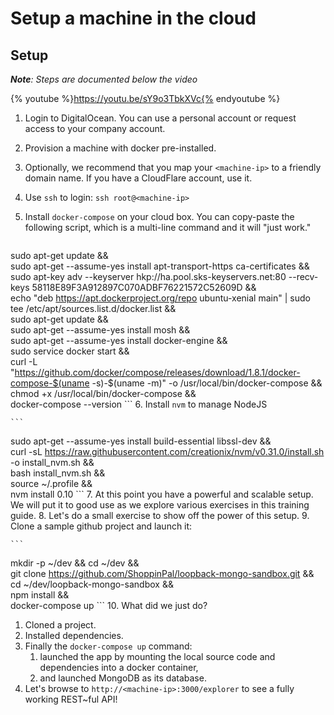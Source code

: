 # Setup a machine in the cloud

## Setup

_**Note**: Steps are documented below the video_

{% youtube %}https://youtu.be/sY9o3TbkXVc{% endyoutube %}

1. Login to DigitalOcean. You can use a personal account or request access to your company account.
2. Provision a machine with docker pre-installed.
3. Optionally, we recommend that you map your `<machine-ip>` to a friendly domain name. If you have a CloudFlare account, use it.
4. Use `ssh` to login: `ssh root@<machine-ip>`
5. Install `docker-compose` on your cloud box. You can copy-paste the following script, which is a multi-line command and it will "just work."

    ```
sudo apt-get update && \
sudo apt-get --assume-yes install apt-transport-https ca-certificates && \
sudo apt-key adv --keyserver hkp://ha.pool.sks-keyservers.net:80 --recv-keys 58118E89F3A912897C070ADBF76221572C52609D  && \
echo "deb https://apt.dockerproject.org/repo ubuntu-xenial main" | sudo tee /etc/apt/sources.list.d/docker.list && \
sudo apt-get update && \
sudo apt-get --assume-yes install mosh && \
sudo apt-get --assume-yes install docker-engine && \
sudo service docker start && \
curl -L "https://github.com/docker/compose/releases/download/1.8.1/docker-compose-$(uname -s)-$(uname -m)" -o /usr/local/bin/docker-compose && \
chmod +x /usr/local/bin/docker-compose && \
docker-compose --version
    ```
6. Install `nvm` to manage NodeJS

    ```
sudo apt-get --assume-yes install build-essential libssl-dev && \
curl -sL https://raw.githubusercontent.com/creationix/nvm/v0.31.0/install.sh -o install_nvm.sh && \
bash install_nvm.sh && \
source ~/.profile && \
nvm install 0.10
    ```
7. At this point you have a powerful and scalable setup. We will put it to good use as we explore various exercises in this training guide.
8. Let's do a small exercise to show off the power of this setup.
9. Clone a sample github project and launch it:

    ```
mkdir -p ~/dev && cd ~/dev && \
git clone https://github.com/ShoppinPal/loopback-mongo-sandbox.git && \
cd ~/dev/loopback-mongo-sandbox && \
npm install && \
docker-compose up
    ```
10. What did we just do?
  1. Cloned a project.
  1. Installed dependencies.
  1. Finally the `docker-compose up` command:
      1. launched the app by mounting the local source code and dependencies into a docker container,
      2. and launched MongoDB as its database.
11. Let's browse to `http://<machine-ip>:3000/explorer` to see a fully working REST~ful API!
